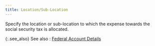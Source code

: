 ```yaml
---
title: Location/Sub-Location
---
```



Specify the location or sub-location to which the expense towards the  social security tax is allocated.


{:.see_also}
See also
: [Federal  Account Details](JavaScript:RelatedTopics1.Click())
